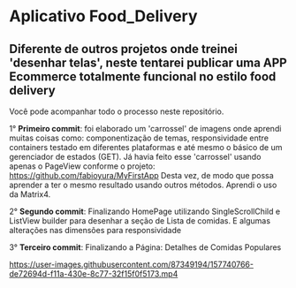 # Aplicativo Food_Delivery

## Diferente de outros projetos onde treinei 'desenhar telas', neste tentarei publicar uma APP Ecommerce totalmente funcional no estilo food delivery

Você pode acompanhar todo o processo neste repositório.

1° **Primeiro commit**: foi elaborado um 'carrossel' de imagens onde aprendi muitas coisas como: componentização de temas, responsividade entre containers testado em diferentes plataformas e até mesmo o básico de um gerenciador de estados (GET).
Já havia feito esse 'carrossel' usando apenas o PageView conforme o projeto: https://github.com/fabioyura/MyFirstApp
Desta vez, de modo que possa aprender a ter o mesmo resultado usando outros métodos. Aprendi o uso da Matrix4.

2° **Segundo commit**: Finalizando HomePage utilizando SingleScrollChild e ListView builder para desenhar a seção de Lista de comidas. E algumas alterações nas dimensões para responsividade

3° **Terceiro commit**: Finalizando a Página: Detalhes de Comidas Populares


https://user-images.githubusercontent.com/87349194/157740766-de72694d-f11a-430e-8c77-32f15f0f5173.mp4
